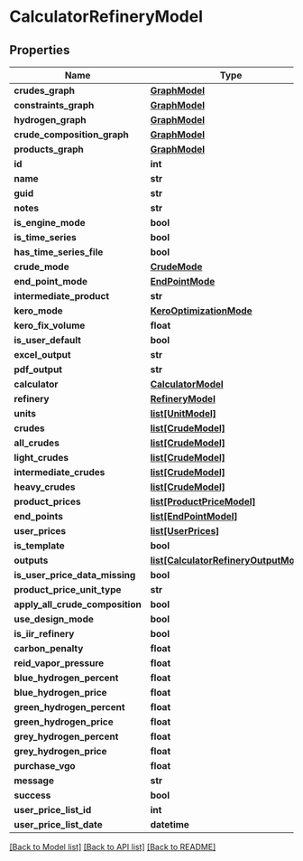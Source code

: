 # CalculatorRefineryModel

## Properties
Name | Type | Description | Notes
------------ | ------------- | ------------- | -------------
**crudes_graph** | [**GraphModel**](GraphModel.md) |  | [optional] 
**constraints_graph** | [**GraphModel**](GraphModel.md) |  | [optional] 
**hydrogen_graph** | [**GraphModel**](GraphModel.md) |  | [optional] 
**crude_composition_graph** | [**GraphModel**](GraphModel.md) |  | [optional] 
**products_graph** | [**GraphModel**](GraphModel.md) |  | [optional] 
**id** | **int** |  | [optional] 
**name** | **str** |  | [optional] 
**guid** | **str** |  | [optional] 
**notes** | **str** |  | [optional] 
**is_engine_mode** | **bool** |  | [optional] 
**is_time_series** | **bool** |  | [optional] 
**has_time_series_file** | **bool** |  | [optional] 
**crude_mode** | [**CrudeMode**](CrudeMode.md) |  | [optional] 
**end_point_mode** | [**EndPointMode**](EndPointMode.md) |  | [optional] 
**intermediate_product** | **str** |  | [optional] 
**kero_mode** | [**KeroOptimizationMode**](KeroOptimizationMode.md) |  | [optional] 
**kero_fix_volume** | **float** |  | [optional] 
**is_user_default** | **bool** |  | [optional] 
**excel_output** | **str** |  | [optional] 
**pdf_output** | **str** |  | [optional] 
**calculator** | [**CalculatorModel**](CalculatorModel.md) |  | [optional] 
**refinery** | [**RefineryModel**](RefineryModel.md) |  | [optional] 
**units** | [**list[UnitModel]**](UnitModel.md) |  | [optional] 
**crudes** | [**list[CrudeModel]**](CrudeModel.md) |  | [optional] 
**all_crudes** | [**list[CrudeModel]**](CrudeModel.md) |  | [optional] 
**light_crudes** | [**list[CrudeModel]**](CrudeModel.md) |  | [optional] 
**intermediate_crudes** | [**list[CrudeModel]**](CrudeModel.md) |  | [optional] 
**heavy_crudes** | [**list[CrudeModel]**](CrudeModel.md) |  | [optional] 
**product_prices** | [**list[ProductPriceModel]**](ProductPriceModel.md) |  | [optional] 
**end_points** | [**list[EndPointModel]**](EndPointModel.md) |  | [optional] 
**user_prices** | [**list[UserPrices]**](UserPrices.md) |  | [optional] 
**is_template** | **bool** |  | [optional] 
**outputs** | [**list[CalculatorRefineryOutputModel]**](CalculatorRefineryOutputModel.md) |  | [optional] 
**is_user_price_data_missing** | **bool** |  | [optional] 
**product_price_unit_type** | **str** |  | [optional] 
**apply_all_crude_composition** | **bool** |  | [optional] 
**use_design_mode** | **bool** |  | [optional] 
**is_iir_refinery** | **bool** |  | [optional] 
**carbon_penalty** | **float** |  | [optional] 
**reid_vapor_pressure** | **float** |  | [optional] 
**blue_hydrogen_percent** | **float** |  | [optional] 
**blue_hydrogen_price** | **float** |  | [optional] 
**green_hydrogen_percent** | **float** |  | [optional] 
**green_hydrogen_price** | **float** |  | [optional] 
**grey_hydrogen_percent** | **float** |  | [optional] 
**grey_hydrogen_price** | **float** |  | [optional] 
**purchase_vgo** | **float** |  | [optional] 
**message** | **str** |  | [optional] 
**success** | **bool** |  | [optional] 
**user_price_list_id** | **int** |  | [optional] 
**user_price_list_date** | **datetime** |  | [optional] 

[[Back to Model list]](../README.md#documentation-for-models) [[Back to API list]](../README.md#documentation-for-api-endpoints) [[Back to README]](../README.md)

